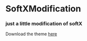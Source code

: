 # SoftXModification

### just a little modification of softX

Download the theme [here](https://github.com/GameVasion/SoftXModification/releases)
